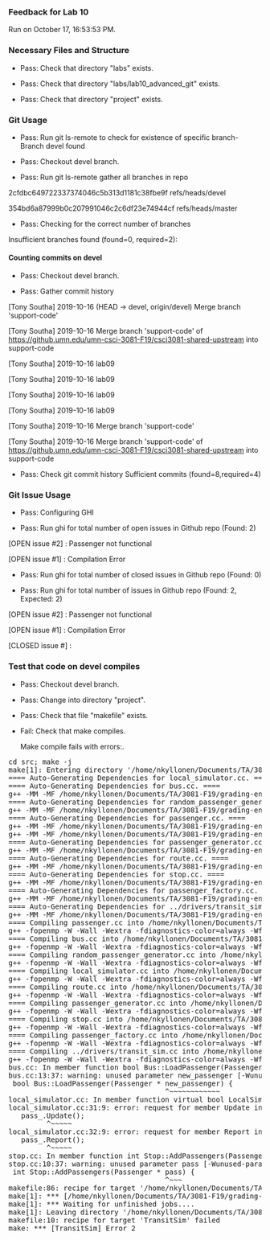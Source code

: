### Feedback for Lab 10

Run on October 17, 16:53:53 PM.


### Necessary Files and Structure

+ Pass: Check that directory "labs" exists.

+ Pass: Check that directory "labs/lab10_advanced_git" exists.

+ Pass: Check that directory "project" exists.


### Git Usage

+ Pass: Run git ls-remote to check for existence of specific branch- Branch devel found

+ Pass: Checkout devel branch.



+ Pass: Run git ls-remote gather all branches in repo

2cfdbc649722337374046c5b313d1181c38fbe9f	refs/heads/devel

354bd6a87999b0c207991046c2c6df23e74944cf	refs/heads/master



+ Pass: Checking for the correct number of branches

Insufficient branches found (found=0, required=2):




#### Counting commits on devel

+ Pass: Checkout devel branch.



+ Pass: Gather commit history

[Tony Southa] 2019-10-16 (HEAD -> devel, origin/devel) Merge branch 'support-code' 

[Tony Southa] 2019-10-16 Merge branch 'support-code' of https://github.umn.edu/umn-csci-3081-F19/csci3081-shared-upstream into support-code 


[Tony Southa] 2019-10-16 lab09 


[Tony Southa] 2019-10-16 lab09 


[Tony Southa] 2019-10-16 lab09 



[Tony Southa] 2019-10-16 lab09 


[Tony Southa] 2019-10-16 Merge branch 'support-code' 

[Tony Southa] 2019-10-16 Merge branch 'support-code' of https://github.umn.edu/umn-csci-3081-F19/csci3081-shared-upstream into support-code 






















+ Pass: Check git commit history
Sufficient commits (found=8,required=4)


### Git Issue Usage

+ Pass: Configuring GHI

+ Pass: Run ghi for total number of open issues in Github repo (Found: 2)

[OPEN issue #2] :  Passenger not functional

[OPEN issue #1] :  Compilation Error





+ Pass: Run ghi for total number of closed issues in Github repo (Found: 0)

+ Pass: Run ghi for total number of issues in Github repo (Found: 2, Expected: 2) 

 [OPEN issue #2] :  Passenger not functional

[OPEN issue #1] :  Compilation Error

[CLOSED issue #] : 

 




### Test that code on  devel compiles

+ Pass: Checkout devel branch.



+ Pass: Change into directory "project".

+ Pass: Check that file "makefile" exists.

+ Fail: Check that make compiles.

    Make compile fails with errors:.
<pre>cd src; make -j
make[1]: Entering directory '/home/nkyllonen/Documents/TA/3081-F19/grading-environment/grading-scripts/grading/Lab_10_Feedback/repo-south211/project/src'
==== Auto-Generating Dependencies for local_simulator.cc. ====
==== Auto-Generating Dependencies for bus.cc. ====
g++ -MM -MF /home/nkyllonen/Documents/TA/3081-F19/grading-environment/grading-scripts/grading/Lab_10_Feedback/repo-south211/project/build/obj/transit_sim/local_simulator.d -MP -MT /home/nkyllonen/Documents/TA/3081-F19/grading-environment/grading-scripts/grading/Lab_10_Feedback/repo-south211/project/build/obj/transit_sim/local_simulator.o -W -Wall -Wextra -fdiagnostics-color=always -Wfloat-equal -Wshadow -Wcast-align -Wcast-qual -Wformat=2 -Winit-self -Wlogical-op -Wmissing-declarations -Wmissing-include-dirs -Wredundant-decls -Wswitch-default -Wsuggest-override -Wstrict-null-sentinel -Wsign-promo -Wold-style-cast -Woverloaded-virtual -Wctor-dtor-privacy -Wno-old-style-cast -Wno-cast-align -g -std=c++11 -c -I.. -I. -I./.. -I../drivers local_simulator.cc
==== Auto-Generating Dependencies for random_passenger_generator.cc. ====
g++ -MM -MF /home/nkyllonen/Documents/TA/3081-F19/grading-environment/grading-scripts/grading/Lab_10_Feedback/repo-south211/project/build/obj/transit_sim/bus.d -MP -MT /home/nkyllonen/Documents/TA/3081-F19/grading-environment/grading-scripts/grading/Lab_10_Feedback/repo-south211/project/build/obj/transit_sim/bus.o -W -Wall -Wextra -fdiagnostics-color=always -Wfloat-equal -Wshadow -Wcast-align -Wcast-qual -Wformat=2 -Winit-self -Wlogical-op -Wmissing-declarations -Wmissing-include-dirs -Wredundant-decls -Wswitch-default -Wsuggest-override -Wstrict-null-sentinel -Wsign-promo -Wold-style-cast -Woverloaded-virtual -Wctor-dtor-privacy -Wno-old-style-cast -Wno-cast-align -g -std=c++11 -c -I.. -I. -I./.. -I../drivers bus.cc
==== Auto-Generating Dependencies for passenger.cc. ====
g++ -MM -MF /home/nkyllonen/Documents/TA/3081-F19/grading-environment/grading-scripts/grading/Lab_10_Feedback/repo-south211/project/build/obj/transit_sim/random_passenger_generator.d -MP -MT /home/nkyllonen/Documents/TA/3081-F19/grading-environment/grading-scripts/grading/Lab_10_Feedback/repo-south211/project/build/obj/transit_sim/random_passenger_generator.o -W -Wall -Wextra -fdiagnostics-color=always -Wfloat-equal -Wshadow -Wcast-align -Wcast-qual -Wformat=2 -Winit-self -Wlogical-op -Wmissing-declarations -Wmissing-include-dirs -Wredundant-decls -Wswitch-default -Wsuggest-override -Wstrict-null-sentinel -Wsign-promo -Wold-style-cast -Woverloaded-virtual -Wctor-dtor-privacy -Wno-old-style-cast -Wno-cast-align -g -std=c++11 -c -I.. -I. -I./.. -I../drivers random_passenger_generator.cc
g++ -MM -MF /home/nkyllonen/Documents/TA/3081-F19/grading-environment/grading-scripts/grading/Lab_10_Feedback/repo-south211/project/build/obj/transit_sim/passenger.d -MP -MT /home/nkyllonen/Documents/TA/3081-F19/grading-environment/grading-scripts/grading/Lab_10_Feedback/repo-south211/project/build/obj/transit_sim/passenger.o -W -Wall -Wextra -fdiagnostics-color=always -Wfloat-equal -Wshadow -Wcast-align -Wcast-qual -Wformat=2 -Winit-self -Wlogical-op -Wmissing-declarations -Wmissing-include-dirs -Wredundant-decls -Wswitch-default -Wsuggest-override -Wstrict-null-sentinel -Wsign-promo -Wold-style-cast -Woverloaded-virtual -Wctor-dtor-privacy -Wno-old-style-cast -Wno-cast-align -g -std=c++11 -c -I.. -I. -I./.. -I../drivers passenger.cc
==== Auto-Generating Dependencies for passenger_generator.cc. ====
g++ -MM -MF /home/nkyllonen/Documents/TA/3081-F19/grading-environment/grading-scripts/grading/Lab_10_Feedback/repo-south211/project/build/obj/transit_sim/passenger_generator.d -MP -MT /home/nkyllonen/Documents/TA/3081-F19/grading-environment/grading-scripts/grading/Lab_10_Feedback/repo-south211/project/build/obj/transit_sim/passenger_generator.o -W -Wall -Wextra -fdiagnostics-color=always -Wfloat-equal -Wshadow -Wcast-align -Wcast-qual -Wformat=2 -Winit-self -Wlogical-op -Wmissing-declarations -Wmissing-include-dirs -Wredundant-decls -Wswitch-default -Wsuggest-override -Wstrict-null-sentinel -Wsign-promo -Wold-style-cast -Woverloaded-virtual -Wctor-dtor-privacy -Wno-old-style-cast -Wno-cast-align -g -std=c++11 -c -I.. -I. -I./.. -I../drivers passenger_generator.cc
==== Auto-Generating Dependencies for route.cc. ====
g++ -MM -MF /home/nkyllonen/Documents/TA/3081-F19/grading-environment/grading-scripts/grading/Lab_10_Feedback/repo-south211/project/build/obj/transit_sim/route.d -MP -MT /home/nkyllonen/Documents/TA/3081-F19/grading-environment/grading-scripts/grading/Lab_10_Feedback/repo-south211/project/build/obj/transit_sim/route.o -W -Wall -Wextra -fdiagnostics-color=always -Wfloat-equal -Wshadow -Wcast-align -Wcast-qual -Wformat=2 -Winit-self -Wlogical-op -Wmissing-declarations -Wmissing-include-dirs -Wredundant-decls -Wswitch-default -Wsuggest-override -Wstrict-null-sentinel -Wsign-promo -Wold-style-cast -Woverloaded-virtual -Wctor-dtor-privacy -Wno-old-style-cast -Wno-cast-align -g -std=c++11 -c -I.. -I. -I./.. -I../drivers route.cc
==== Auto-Generating Dependencies for stop.cc. ====
g++ -MM -MF /home/nkyllonen/Documents/TA/3081-F19/grading-environment/grading-scripts/grading/Lab_10_Feedback/repo-south211/project/build/obj/transit_sim/stop.d -MP -MT /home/nkyllonen/Documents/TA/3081-F19/grading-environment/grading-scripts/grading/Lab_10_Feedback/repo-south211/project/build/obj/transit_sim/stop.o -W -Wall -Wextra -fdiagnostics-color=always -Wfloat-equal -Wshadow -Wcast-align -Wcast-qual -Wformat=2 -Winit-self -Wlogical-op -Wmissing-declarations -Wmissing-include-dirs -Wredundant-decls -Wswitch-default -Wsuggest-override -Wstrict-null-sentinel -Wsign-promo -Wold-style-cast -Woverloaded-virtual -Wctor-dtor-privacy -Wno-old-style-cast -Wno-cast-align -g -std=c++11 -c -I.. -I. -I./.. -I../drivers stop.cc
==== Auto-Generating Dependencies for passenger_factory.cc. ====
g++ -MM -MF /home/nkyllonen/Documents/TA/3081-F19/grading-environment/grading-scripts/grading/Lab_10_Feedback/repo-south211/project/build/obj/transit_sim/passenger_factory.d -MP -MT /home/nkyllonen/Documents/TA/3081-F19/grading-environment/grading-scripts/grading/Lab_10_Feedback/repo-south211/project/build/obj/transit_sim/passenger_factory.o -W -Wall -Wextra -fdiagnostics-color=always -Wfloat-equal -Wshadow -Wcast-align -Wcast-qual -Wformat=2 -Winit-self -Wlogical-op -Wmissing-declarations -Wmissing-include-dirs -Wredundant-decls -Wswitch-default -Wsuggest-override -Wstrict-null-sentinel -Wsign-promo -Wold-style-cast -Woverloaded-virtual -Wctor-dtor-privacy -Wno-old-style-cast -Wno-cast-align -g -std=c++11 -c -I.. -I. -I./.. -I../drivers passenger_factory.cc
==== Auto-Generating Dependencies for ../drivers/transit_sim.cc. ====
g++ -MM -MF /home/nkyllonen/Documents/TA/3081-F19/grading-environment/grading-scripts/grading/Lab_10_Feedback/repo-south211/project/build/objdrivers/transit_sim.d -MP -MT /home/nkyllonen/Documents/TA/3081-F19/grading-environment/grading-scripts/grading/Lab_10_Feedback/repo-south211/project/build/objdrivers/transit_sim.o -W -Wall -Wextra -fdiagnostics-color=always -Wfloat-equal -Wshadow -Wcast-align -Wcast-qual -Wformat=2 -Winit-self -Wlogical-op -Wmissing-declarations -Wmissing-include-dirs -Wredundant-decls -Wswitch-default -Wsuggest-override -Wstrict-null-sentinel -Wsign-promo -Wold-style-cast -Woverloaded-virtual -Wctor-dtor-privacy -Wno-old-style-cast -Wno-cast-align -g -std=c++11 -c -I.. -I. -I./.. -I../drivers ../drivers/transit_sim.cc
==== Compiling passenger.cc into /home/nkyllonen/Documents/TA/3081-F19/grading-environment/grading-scripts/grading/Lab_10_Feedback/repo-south211/project/build/obj/transit_sim/passenger.o. ====
g++ -fopenmp -W -Wall -Wextra -fdiagnostics-color=always -Wfloat-equal -Wshadow -Wcast-align -Wcast-qual -Wformat=2 -Winit-self -Wlogical-op -Wmissing-declarations -Wmissing-include-dirs -Wredundant-decls -Wswitch-default -Wsuggest-override -Wstrict-null-sentinel -Wsign-promo -Wold-style-cast -Woverloaded-virtual -Wctor-dtor-privacy -Wno-old-style-cast -Wno-cast-align -g -std=c++11 -c -I.. -I. -I./.. -I../drivers  -c -fPIC -o  /home/nkyllonen/Documents/TA/3081-F19/grading-environment/grading-scripts/grading/Lab_10_Feedback/repo-south211/project/build/obj/transit_sim/passenger.o passenger.cc
==== Compiling bus.cc into /home/nkyllonen/Documents/TA/3081-F19/grading-environment/grading-scripts/grading/Lab_10_Feedback/repo-south211/project/build/obj/transit_sim/bus.o. ====
g++ -fopenmp -W -Wall -Wextra -fdiagnostics-color=always -Wfloat-equal -Wshadow -Wcast-align -Wcast-qual -Wformat=2 -Winit-self -Wlogical-op -Wmissing-declarations -Wmissing-include-dirs -Wredundant-decls -Wswitch-default -Wsuggest-override -Wstrict-null-sentinel -Wsign-promo -Wold-style-cast -Woverloaded-virtual -Wctor-dtor-privacy -Wno-old-style-cast -Wno-cast-align -g -std=c++11 -c -I.. -I. -I./.. -I../drivers  -c -fPIC -o  /home/nkyllonen/Documents/TA/3081-F19/grading-environment/grading-scripts/grading/Lab_10_Feedback/repo-south211/project/build/obj/transit_sim/bus.o bus.cc
==== Compiling random_passenger_generator.cc into /home/nkyllonen/Documents/TA/3081-F19/grading-environment/grading-scripts/grading/Lab_10_Feedback/repo-south211/project/build/obj/transit_sim/random_passenger_generator.o. ====
g++ -fopenmp -W -Wall -Wextra -fdiagnostics-color=always -Wfloat-equal -Wshadow -Wcast-align -Wcast-qual -Wformat=2 -Winit-self -Wlogical-op -Wmissing-declarations -Wmissing-include-dirs -Wredundant-decls -Wswitch-default -Wsuggest-override -Wstrict-null-sentinel -Wsign-promo -Wold-style-cast -Woverloaded-virtual -Wctor-dtor-privacy -Wno-old-style-cast -Wno-cast-align -g -std=c++11 -c -I.. -I. -I./.. -I../drivers  -c -fPIC -o  /home/nkyllonen/Documents/TA/3081-F19/grading-environment/grading-scripts/grading/Lab_10_Feedback/repo-south211/project/build/obj/transit_sim/random_passenger_generator.o random_passenger_generator.cc
==== Compiling local_simulator.cc into /home/nkyllonen/Documents/TA/3081-F19/grading-environment/grading-scripts/grading/Lab_10_Feedback/repo-south211/project/build/obj/transit_sim/local_simulator.o. ====
g++ -fopenmp -W -Wall -Wextra -fdiagnostics-color=always -Wfloat-equal -Wshadow -Wcast-align -Wcast-qual -Wformat=2 -Winit-self -Wlogical-op -Wmissing-declarations -Wmissing-include-dirs -Wredundant-decls -Wswitch-default -Wsuggest-override -Wstrict-null-sentinel -Wsign-promo -Wold-style-cast -Woverloaded-virtual -Wctor-dtor-privacy -Wno-old-style-cast -Wno-cast-align -g -std=c++11 -c -I.. -I. -I./.. -I../drivers  -c -fPIC -o  /home/nkyllonen/Documents/TA/3081-F19/grading-environment/grading-scripts/grading/Lab_10_Feedback/repo-south211/project/build/obj/transit_sim/local_simulator.o local_simulator.cc
==== Compiling route.cc into /home/nkyllonen/Documents/TA/3081-F19/grading-environment/grading-scripts/grading/Lab_10_Feedback/repo-south211/project/build/obj/transit_sim/route.o. ====
g++ -fopenmp -W -Wall -Wextra -fdiagnostics-color=always -Wfloat-equal -Wshadow -Wcast-align -Wcast-qual -Wformat=2 -Winit-self -Wlogical-op -Wmissing-declarations -Wmissing-include-dirs -Wredundant-decls -Wswitch-default -Wsuggest-override -Wstrict-null-sentinel -Wsign-promo -Wold-style-cast -Woverloaded-virtual -Wctor-dtor-privacy -Wno-old-style-cast -Wno-cast-align -g -std=c++11 -c -I.. -I. -I./.. -I../drivers  -c -fPIC -o  /home/nkyllonen/Documents/TA/3081-F19/grading-environment/grading-scripts/grading/Lab_10_Feedback/repo-south211/project/build/obj/transit_sim/route.o route.cc
==== Compiling passenger_generator.cc into /home/nkyllonen/Documents/TA/3081-F19/grading-environment/grading-scripts/grading/Lab_10_Feedback/repo-south211/project/build/obj/transit_sim/passenger_generator.o. ====
g++ -fopenmp -W -Wall -Wextra -fdiagnostics-color=always -Wfloat-equal -Wshadow -Wcast-align -Wcast-qual -Wformat=2 -Winit-self -Wlogical-op -Wmissing-declarations -Wmissing-include-dirs -Wredundant-decls -Wswitch-default -Wsuggest-override -Wstrict-null-sentinel -Wsign-promo -Wold-style-cast -Woverloaded-virtual -Wctor-dtor-privacy -Wno-old-style-cast -Wno-cast-align -g -std=c++11 -c -I.. -I. -I./.. -I../drivers  -c -fPIC -o  /home/nkyllonen/Documents/TA/3081-F19/grading-environment/grading-scripts/grading/Lab_10_Feedback/repo-south211/project/build/obj/transit_sim/passenger_generator.o passenger_generator.cc
==== Compiling stop.cc into /home/nkyllonen/Documents/TA/3081-F19/grading-environment/grading-scripts/grading/Lab_10_Feedback/repo-south211/project/build/obj/transit_sim/stop.o. ====
g++ -fopenmp -W -Wall -Wextra -fdiagnostics-color=always -Wfloat-equal -Wshadow -Wcast-align -Wcast-qual -Wformat=2 -Winit-self -Wlogical-op -Wmissing-declarations -Wmissing-include-dirs -Wredundant-decls -Wswitch-default -Wsuggest-override -Wstrict-null-sentinel -Wsign-promo -Wold-style-cast -Woverloaded-virtual -Wctor-dtor-privacy -Wno-old-style-cast -Wno-cast-align -g -std=c++11 -c -I.. -I. -I./.. -I../drivers  -c -fPIC -o  /home/nkyllonen/Documents/TA/3081-F19/grading-environment/grading-scripts/grading/Lab_10_Feedback/repo-south211/project/build/obj/transit_sim/stop.o stop.cc
==== Compiling passenger_factory.cc into /home/nkyllonen/Documents/TA/3081-F19/grading-environment/grading-scripts/grading/Lab_10_Feedback/repo-south211/project/build/obj/transit_sim/passenger_factory.o. ====
g++ -fopenmp -W -Wall -Wextra -fdiagnostics-color=always -Wfloat-equal -Wshadow -Wcast-align -Wcast-qual -Wformat=2 -Winit-self -Wlogical-op -Wmissing-declarations -Wmissing-include-dirs -Wredundant-decls -Wswitch-default -Wsuggest-override -Wstrict-null-sentinel -Wsign-promo -Wold-style-cast -Woverloaded-virtual -Wctor-dtor-privacy -Wno-old-style-cast -Wno-cast-align -g -std=c++11 -c -I.. -I. -I./.. -I../drivers  -c -fPIC -o  /home/nkyllonen/Documents/TA/3081-F19/grading-environment/grading-scripts/grading/Lab_10_Feedback/repo-south211/project/build/obj/transit_sim/passenger_factory.o passenger_factory.cc
==== Compiling ../drivers/transit_sim.cc into /home/nkyllonen/Documents/TA/3081-F19/grading-environment/grading-scripts/grading/Lab_10_Feedback/repo-south211/project/build/objdrivers/transit_sim.o. ====
g++ -fopenmp -W -Wall -Wextra -fdiagnostics-color=always -Wfloat-equal -Wshadow -Wcast-align -Wcast-qual -Wformat=2 -Winit-self -Wlogical-op -Wmissing-declarations -Wmissing-include-dirs -Wredundant-decls -Wswitch-default -Wsuggest-override -Wstrict-null-sentinel -Wsign-promo -Wold-style-cast -Woverloaded-virtual -Wctor-dtor-privacy -Wno-old-style-cast -Wno-cast-align -g -std=c++11 -c -I.. -I. -I./.. -I../drivers  -c -fPIC -o  /home/nkyllonen/Documents/TA/3081-F19/grading-environment/grading-scripts/grading/Lab_10_Feedback/repo-south211/project/build/objdrivers/transit_sim.o ../drivers/transit_sim.cc
bus.cc: In member function bool Bus::LoadPassenger(Passenger*):
bus.cc:13:37: warning: unused parameter new_passenger [-Wunused-parameter]
 bool Bus::LoadPassenger(Passenger * new_passenger) {
                                     ^~~~~~~~~~~~~
local_simulator.cc: In member function virtual bool LocalSimulator::Update():
local_simulator.cc:31:9: error: request for member Update in ((LocalSimulator*)this)->LocalSimulator::pass_, which is of pointer type Passenger* (maybe you meant to use -> ?)
   pass_.Update();
         ^~~~~~
local_simulator.cc:32:9: error: request for member Report in ((LocalSimulator*)this)->LocalSimulator::pass_, which is of pointer type Passenger* (maybe you meant to use -> ?)
   pass_.Report();
         ^~~~~~
stop.cc: In member function int Stop::AddPassengers(Passenger*):
stop.cc:10:37: warning: unused parameter pass [-Wunused-parameter]
 int Stop::AddPassengers(Passenger * pass) {
                                     ^~~~
makefile:86: recipe for target '/home/nkyllonen/Documents/TA/3081-F19/grading-environment/grading-scripts/grading/Lab_10_Feedback/repo-south211/project/build/obj/transit_sim/local_simulator.o' failed
make[1]: *** [/home/nkyllonen/Documents/TA/3081-F19/grading-environment/grading-scripts/grading/Lab_10_Feedback/repo-south211/project/build/obj/transit_sim/local_simulator.o] Error 1
make[1]: *** Waiting for unfinished jobs....
make[1]: Leaving directory '/home/nkyllonen/Documents/TA/3081-F19/grading-environment/grading-scripts/grading/Lab_10_Feedback/repo-south211/project/src'
makefile:10: recipe for target 'TransitSim' failed
make: *** [TransitSim] Error 2
</pre>




